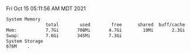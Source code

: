 Fri Oct 15 05:11:56 AM MDT 2021
```bash
System Memory
               total        used        free      shared  buff/cache   available
Mem:           7.7Gi       708Mi       4.7Gi        10Mi       2.3Gi       6.6Gi
Swap:          7.6Gi       345Mi       7.3Gi
System Storage
676M	.
```

